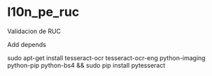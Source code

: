 l10n_pe_ruc
===========

Validacion de RUC

Add depends

sudo apt-get install tesseract-ocr tesseract-ocr-eng python-imaging python-pip python-bs4 && sudo pip install pytesseract
